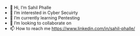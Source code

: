 - 👋 Hi, I’m Sahil Phalle
- 👀 I’m interested in Cyber Secuirty 
- 🌱 I’m currently learning Pentesting
- 💞️ I’m looking to collaborate on 
- 📫 How to reach me https://www.linkedin.com/in/sahil-phalle/

<!---
spidy7977/spidy7977 is a ✨ special ✨ repository because its `README.md` (this file) appears on your GitHub profile.
You can click the Preview link to take a look at your changes.
--->
